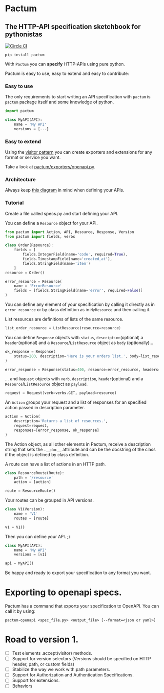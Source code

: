 # Pactum
## The HTTP-API specification sketchbook for pythonistas

[![Circle CI](https://circleci.com/gh/olist/pactum.svg?style=svg)](https://circleci.com/gh/olist/pactum)

```shell
pip install pactum
```

With `Pactum` you can **specify** HTTP-APIs using pure python.

Pactum is easy to use, easy to extend and easy to contribute:

### Easy to use

The only requirements to start writing an API specification with `pactum`
is `pactum` package itself and some knowledge of python.

```python
import pactum

class MyAPI(API):
    name = 'My API'
    versions = [...]
```

### Easy to extend

Using the [visitor pattern](http://wiki.c2.com/?VisitorPattern) you can create
exporters and extensions for any format or service you want.

Take a look at [pactum/exporters/openapi.py](https://github.com/olist/pactum/blob/master/pactum/exporters/openapi.py).

### Architecture

Always keep [this diagram](https://github.com/olist/pactum/wiki/Architecture-Diagram) in mind when defining your APIs.


### Tutorial

Create a file called specs.py and start defining your API.

You can define a `Resource` object for your API.

```python
from pactum import Action, API, Resource, Response, Version
from pactum import fields, verbs

class Order(Resource):
    fields = [
        fields.IntegerField(name='code', required=True),
        fields.TimestampField(name='created_at'),
        fields.StringField(name='item')
    ]
resource = Order()

error_resource = Resource(
    name = 'ErrorResource'
    fields = [fields.StringField(name='error', required=False)]
)
```
You can define any element of your specification by calling it directly as in
`error_resource` or by class definition as in `MyResource` and then calling it.


List resources are definitions of lists of the same resource.
```python
list_order_resource = ListResource(resource=resource)
```

You can define `Response` objects with `status`, `description`(optional)  a
`header`(optional) and a `Resource`/`ListResource` object as `body` (optionally)...

```python
ok_response = Response(
    status=200, description='Here is your orders list.', body=list_resource
)

error_response = Response(status=400, resource=error_resource, headers=[('Content-type': 'application-json')])
```

... and `Request` objects with `verb`, `description`, `header`(optional) and a `Resource`/`ListResource`
object as `payload`.

```python
request = Request(verb=verbs.GET, payload=resource)
```

An `Action` groups your request and a list of responses for an specified action
passed in description parameter.
```python
action = Action(
    description='Returns a list of resources.',
    request=request,
    responses=[error_response, ok_response]
)
```
The Action object, as all other elements in Pactum, receive a description string
that sets the `.__doc__` attribute and can be the docstring of the class
if the object is defined by class definition.

A route can have a list of actions in an HTTP path.
```python
class ResourceRoute(Route):
    path = '/resource'
    action = [action]

route = ResourceRoute()
```

Your routes can be grouped in API versions.
```python
class V1(Version):
    name = 'V1'
    routes = [route]

v1 = V1()
```
Then you can define your API. ;)
```python
class MyAPI(API):
    name = 'My API'
    versions = [v1]

api = MyAPI()
```
Be happy and ready to export your specification to any format you want.

# Exporting to openapi specs.
Pactum has a command that exports your specification to OpenAPI. You can call it by using:
```
pactum-openapi <spec_file.py> <output_file> [--format=<json or yaml>]
```


# Road to version 1.
- [ ] Test elements .accept(visitor) methods.
- [ ] Support for version selectors (Versions should be specified on HTTP header, path, or custom fields)
- [ ] Stabilize the way we work with path parameters.
- [ ] Support for Authorization and Authentication Specifications.
- [ ] Support for extensions.
- [ ] Behaviors
